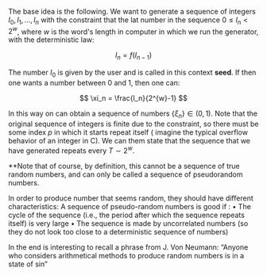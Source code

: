 The base idea is the following.
We want to generate a sequence of integers $I_0, I_1, \dots, I_n$ with the constraint that the lat number in the sequence $0\leq I_n < 2^w$, where $w$ is the word's length in computer in which we run the generator, with the deterministic law:

$$ I_{n} = f(I_{n-1}) $$

The number $I_0$ is given by the user and is called in this context **seed**.
If then one wants a number between 0 and 1, then one can:

$$ \xi_n = \frac{I_n}{2^{w}-1} $$

In this way on can obtain a sequence of numbers $\{\xi_n\} \in (0,1)$. Note that the original sequence of integers is finite due to the constraint, so there must be some index $p$ in which it starts repeat itself ( imagine the typical overflow behavior of an integer in C). We can them state that the sequence that we have generated repeats every $T \sim 2^w$.

**Note that of course, by definition, this cannot be a sequence of true random numbers, and can only be called a sequence of pseudorandom numbers.

In order to produce number that seems random, they should have different characteristics:
A sequence of pseudo-random numbers is good if :
• The cycle of the sequence (i.e., the period after which the sequence repeats itself) is very large
• The sequence is made by uncorrelated numbers (so they do not look too close to a deterministic sequence
of numbers)

In the end is interesting to recall a phrase from J. Von Neumann:
“Anyone who considers arithmetical methods to produce random numbers is in a state of sin”